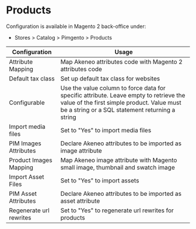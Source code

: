 # Products

Configuration is available in Magento 2 back-office under:
* Stores > Catalog > Pimgento > Products

| Configuration           | Usage                                                                                                                                                                                  |
|-------------------------|----------------------------------------------------------------------------------------------------------------------------------------------------------------------------------------|
| Attribute Mapping       | Map Akeneo attributes code with Magento 2 attributes code                                                                                                                              |
| Default tax class       | Set up default tax class for websites                                                                                                                                                  |
| Configurable            | Use the value column to force data for specific attribute. Leave empty to retrieve the value of the first simple product. Value must be a string or a SQL statement returning a string |
| Import media files      | Set to "Yes" to import media files                                                                                                                                                     |
| PIM Images Attributes   | Declare Akeneo attributes to be imported as image attribute                                                                                                                            |
| Product Images Mapping  | Map Akeneo image attribute with Magento small image, thumbnail and swatch image                                                                                                        |
| Import Asset Files      | Set to "Yes" to import assets                                                                                                                                                          |
| PIM Asset Attributes    | Declare Akeneo attributes to be imported as asset attribute                                                                                                                            |
| Regenerate url rewrites | Set to "Yes" to regenerate url rewrites for products                                                                                                                                   |